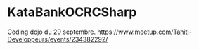 # KataBankOCRCSharp
Coding dojo du 29 septembre. https://www.meetup.com/Tahiti-Developpeurs/events/234382292/
